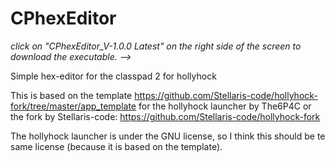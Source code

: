 # CPhexEditor
_click on "CPhexEditor_V-1.0.0 Latest" on the right side of the screen to download the executable. -->_

Simple hex-editor for the classpad 2 for hollyhock

This is based on the template https://github.com/Stellaris-code/hollyhock-fork/tree/master/app_template 
for the hollyhock launcher by The6P4C or the fork by Stellaris-code: 
https://github.com/Stellaris-code/hollyhock-fork

The hollyhock launcher is under the GNU license, so I think this should be te same license (because it is based on the template).

